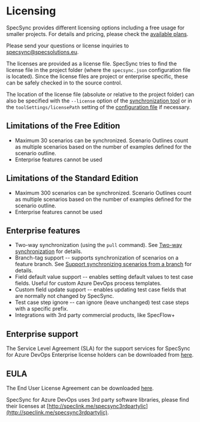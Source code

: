# Licensing

SpecSync provides different licensing options including a free usage for smaller projects. For details and pricing, please check the [available plans](http://speclink.me/specsyncplans).

Please send your questions or license inquiries to [specsync@specsolutions.eu](mailto:specsync@specsolutions.eu).

The licenses are provided as a license file. SpecSync tries to find the license file in the project folder \(where the `specsync.json` configuration file is located\). Since the license files are project or enterprise specific, these can be safely checked in to the source control.

The location of the license file \(absolute or relative to the project folder\) can also be specified with the `--license` option of the [synchronization tool](reference/command-line-reference.md) or in the `toolSettings/licensePath` setting of the [configuration file](configuration/configuration-toolsettings.md) if necessary.

## Limitations of the Free Edition

* Maximum 30 scenarios can be synchronized. Scenario Outlines count as multiple scenarios based on the number of examples defined for the scenario outline.
* Enterprise features cannot be used

## Limitations of the Standard Edition

* Maximum 300 scenarios can be synchronized. Scenario Outlines count as multiple scenarios based on the number of examples defined for the scenario outline.
* Enterprise features cannot be used

## Enterprise features

* Two-way synchronization \(using the `pull` command\). See [Two-way synchronization](important-concepts/two-way-synchronization.md) for details.
* Branch-tag support -- supports synchronization of scenarios on a feature branch. See [Support synchronizing scenarios from a branch](important-concepts/support-synchronizing-scenarios-from-a-branch.md) for details.
* Field default value support -- enables setting default values to test case fields. Useful for custom Azure DevOps process templates.
* Custom field update support -- enables updating test case fields that are normally not changed by SpecSync.
* Test case step ignore -- can ignore \(leave unchanged\) test case steps with a specific prefix.
* Integrations with 3rd party commercial products, like SpecFlow+

## Enterprise support

The Service Level Agreement \(SLA\) for the support services for SpecSync for Azure DevOps Enterprise license holders can be downloaded from [here](https://www.specsolutions.eu/media/specsync/SpecSync-Enterprise-Support-SLA.pdf).

## EULA

The End User License Agreement can be downloaded [here](https://www.specsolutions.eu/media/specsync/EULA-SpecSync.pdf).

SpecSync for Azure DevOps uses 3rd party software libraries, please find their licenses at [http://speclink.me/specsync3rdpartylic](http://speclink.me/specsync3rdpartylic).

